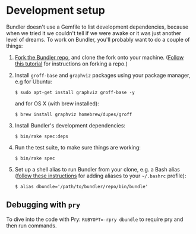 # Development setup

Bundler doesn't use a Gemfile to list development dependencies, because when we tried it we couldn't tell if we were awake or it was just another level of dreams. To work on Bundler, you'll probably want to do a couple of things:

1. [Fork the Bundler repo](https://github.com/bundler/bundler), and clone the fork onto your machine. ([Follow this tutorial](https://help.github.com/articles/fork-a-repo/) for instructions on forking a repo.)

2. Install `groff-base` and `graphviz` packages using your package manager, e.g for Ubuntu:

      `$ sudo apt-get install graphviz groff-base -y`

   and for OS X (with brew installed):

      `$ brew install graphviz homebrew/dupes/groff`

3. Install Bundler's development dependencies:

      `$ bin/rake spec:deps`

4. Run the test suite, to make sure things are working:

      `$ bin/rake spec`

5. Set up a shell alias to run Bundler from your clone, e.g. a Bash alias ([follow these instructions](https://www.moncefbelyamani.com/create-aliases-in-bash-profile-to-assign-shortcuts-for-common-terminal-commands/) for adding aliases to your `~/.bashrc` profile):

      `$ alias dbundle='/path/to/bundler/repo/bin/bundle'`

## Debugging with `pry`

To dive into the code with Pry: `RUBYOPT=-rpry dbundle` to require pry and then run commands.
